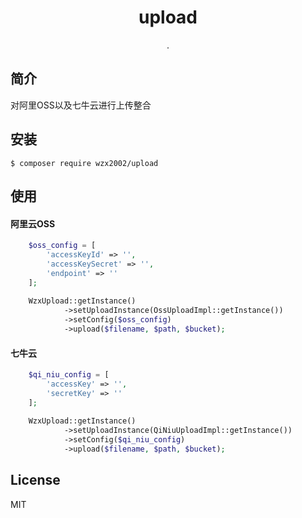 <h1 align="center"> upload </h1>

<p align="center"> .</p>

## 简介
    
对阿里OSS以及七牛云进行上传整合

## 安装

```shell
$ composer require wzx2002/upload
```

## 使用

#### 阿里云OSS

```php
    $oss_config = [
        'accessKeyId' => '',
        'accessKeySecret' => '',
        'endpoint' => ''
    ];
    
    WzxUpload::getInstance()
            ->setUploadInstance(OssUploadImpl::getInstance())
            ->setConfig($oss_config)
            ->upload($filename, $path, $bucket);
```

#### 七牛云


```php
    $qi_niu_config = [
        'accessKey' => '',
        'secretKey' => ''
    ];
    
    WzxUpload::getInstance()
            ->setUploadInstance(QiNiuUploadImpl::getInstance())
            ->setConfig($qi_niu_config)
            ->upload($filename, $path, $bucket);
```


## License

MIT
